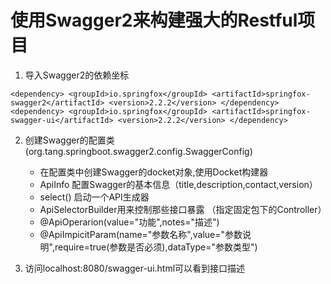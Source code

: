 # 使用Swagger2来构建强大的Restful项目

1. 导入Swagger2的依赖坐标

`
<dependency>
    <groupId>io.springfox</groupId>
    <artifactId>springfox-swagger2</artifactId>
    <version>2.2.2</version>
</dependency>
<dependency>
    <groupId>io.springfox</groupId>
    <artifactId>springfox-swagger-ui</artifactId>
    <version>2.2.2</version>
</dependency>
`

2. 创建Swagger的配置类(org.tang.springboot.swagger2.config.SwaggerConfig)
	
	- 在配置类中创建Swagger的docket对象,使用Docket构建器
	- ApiInfo 配置Swagger的基本信息（title,description,contact,version）
	- select() 启动一个API生成器
	- ApiSelectorBuilder用来控制那些接口暴露 （指定固定包下的Controller）
	- @ApiOperarion(value="功能",notes="描述")
    - @ApiImpicitParam(name="参数名称",value="参数说明",require=true(参数是否必须),dataType="参数类型")
    
3. 访问localhost:8080/swagger-ui.html可以看到接口描述    